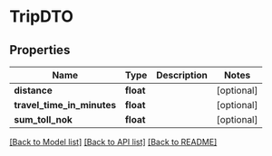 # TripDTO

## Properties
Name | Type | Description | Notes
------------ | ------------- | ------------- | -------------
**distance** | **float** |  | [optional] 
**travel_time_in_minutes** | **float** |  | [optional] 
**sum_toll_nok** | **float** |  | [optional] 

[[Back to Model list]](../README.md#documentation-for-models) [[Back to API list]](../README.md#documentation-for-api-endpoints) [[Back to README]](../README.md)


